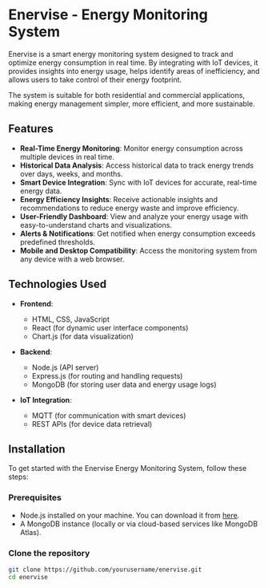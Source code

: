 # Enervise - Energy Monitoring System

Enervise is a smart energy monitoring system designed to track and optimize energy consumption in real time. By integrating with IoT devices, it provides insights into energy usage, helps identify areas of inefficiency, and allows users to take control of their energy footprint. 

The system is suitable for both residential and commercial applications, making energy management simpler, more efficient, and more sustainable.

## Features

- **Real-Time Energy Monitoring**: Monitor energy consumption across multiple devices in real time.
- **Historical Data Analysis**: Access historical data to track energy trends over days, weeks, and months.
- **Smart Device Integration**: Sync with IoT devices for accurate, real-time energy data.
- **Energy Efficiency Insights**: Receive actionable insights and recommendations to reduce energy waste and improve efficiency.
- **User-Friendly Dashboard**: View and analyze your energy usage with easy-to-understand charts and visualizations.
- **Alerts & Notifications**: Get notified when energy consumption exceeds predefined thresholds.
- **Mobile and Desktop Compatibility**: Access the monitoring system from any device with a web browser.

## Technologies Used

- **Frontend**:
  - HTML, CSS, JavaScript
  - React (for dynamic user interface components)
  - Chart.js (for data visualization)

- **Backend**:
  - Node.js (API server)
  - Express.js (for routing and handling requests)
  - MongoDB (for storing user data and energy usage logs)

- **IoT Integration**:
  - MQTT (for communication with smart devices)
  - REST APIs (for device data retrieval)

## Installation

To get started with the Enervise Energy Monitoring System, follow these steps:

### Prerequisites

- Node.js installed on your machine. You can download it from [here](https://nodejs.org/).
- A MongoDB instance (locally or via cloud-based services like MongoDB Atlas).

### Clone the repository

```bash
git clone https://github.com/yourusername/enervise.git
cd enervise
